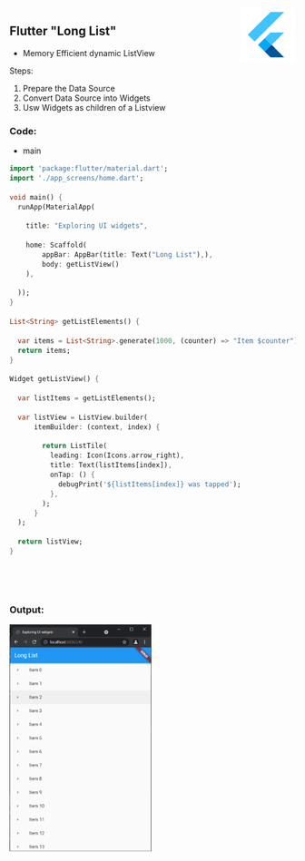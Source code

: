 <img src="/snippets/icons8-flutter-96.png" align="right" />

##  Flutter <b>"Long List"</b>
- Memory Efficient dynamic ListView

Steps:
1. Prepare the Data Source
2. Convert Data Source into Widgets
3. Usw Widgets as children of a Listview
### Code:

* main
```dart
import 'package:flutter/material.dart';
import './app_screens/home.dart';

void main() {
  runApp(MaterialApp(

    title: "Exploring UI widgets",

    home: Scaffold(
        appBar: AppBar(title: Text("Long List"),),
        body: getListView()
    ),

  ));
}

List<String> getListElements() {

  var items = List<String>.generate(1000, (counter) => "Item $counter");
  return items;
}

Widget getListView() {

  var listItems = getListElements();

  var listView = ListView.builder(
      itemBuilder: (context, index) {

        return ListTile(
          leading: Icon(Icons.arrow_right),
          title: Text(listItems[index]),
          onTap: () {
            debugPrint('${listItems[index]} was tapped');
          },
        );
      }
  );

  return listView;
}
```
<p>&nbsp;</p>


<p>&nbsp;</p>

### Output:
<img title="flutter" alt="flutter" src="./snippets/11.PNG" width="250" height="400">
